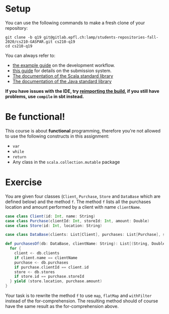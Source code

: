 # Setup

You can use the following commands to make a fresh clone of your repository:

```
git clone -b q19 git@gitlab.epfl.ch:lamp/students-repositories-fall-2020/cs210-GASPAR.git cs210-q19
cd cs210-q19
```

You can always refer to:
  * [the example guide](https://gitlab.epfl.ch/lamp/cs210/blob/master/labs/example-lab.md) on the development workflow.
  * [this guide](https://gitlab.epfl.ch/lamp/cs210/blob/master/labs/grading-and-submission.md) for details on the submission system.
  * [The documentation of the Scala standard library](https://www.scala-lang.org/files/archive/api/2.13.3)
  * [The documentation of the Java standard
    library](https://docs.oracle.com/en/java/javase/15/docs/api/index.html)

**If you have issues with the IDE, try [reimporting the build](https://gitlab.epfl.ch/lamp/cs210/-/blob/master/labs/example-lab.md#ide-features-like-type-on-hover-or-go-to-definition-do-not-work), if you still have problems, use `compile` in sbt instead.**

# Be functional!

This course is about **functional** programming, therefore you're not allowed to use the following
constructs in this assignment:
- `var`
- `while`
- `return`
- Any class in the `scala.collection.mutable` package

# Exercise

You are given four classes (`Client`, `Purchase`, `Store` and `DataBase` which are defined below) and the method `f`. The method `f` lists all the purchases location and amount performed by a client with name `clientName`.

```scala
case class Client(id: Int, name: String)
case class Purchase(clientId: Int, storeId: Int, amount: Double)
case class Store(id: Int, location: String)

case class DataBase(clients: List[Client], purchases: List[Purchase], stores: List[Store])

def purchasesOf(db: DataBase, clientName: String): List[(String, Double)] = {
  for {
    client <- db.clients
    if client.name == clientName
    purchase <- db.purchases
    if purchase.clientId == client.id
    store <- db.stores
    if store.id == purchase.storeId
  } yield (store.location, purchase.amount)
}
```

Your task is to rewrite the method `f` to use `map`, `flatMap` and `withFilter` instead of the for-comprehension. The resulting method should of course have the same result as the for-comprehension above.
